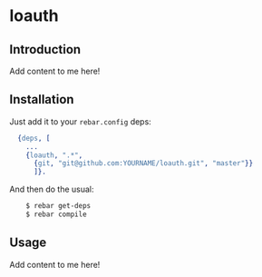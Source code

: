 # loauth


## Introduction

Add content to me here!


## Installation

Just add it to your ``rebar.config`` deps:

```erlang
  {deps, [
    ...
    {loauth, ".*",
      {git, "git@github.com:YOURNAME/loauth.git", "master"}}
      ]}.
```

And then do the usual:

```bash
    $ rebar get-deps
    $ rebar compile
```


## Usage

Add content to me here!
